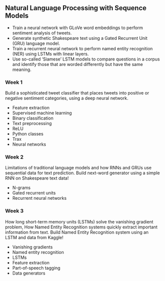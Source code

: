 ## Natural Language Processing with Sequence Models
- Train a neural network with GLoVe word embeddings to perform sentiment analysis of tweets.
- Generate synthetic Shakespeare text using a Gated Recurrent Unit (GRU) language model.
- Train a recurrent neural network to perform named entity recognition (NER) using LSTMs with linear layers.
- Use so-called ‘Siamese’ LSTM models to compare questions in a corpus and identify those that are worded differently but have the same meaning.

### Week 1
Build a sophisticated tweet classifier that places tweets into positive or negative sentiment categories, using a deep neural network.
- Feature extraction
- Supervised machine learning
- Binary classification
- Text preprocessing
- ReLU
- Python classes
- Trax
- Neural networks

### Week 2
Limitations of traditional language models and how RNNs and GRUs use sequential data for text prediction. 
Build next-word generator using a simple RNN on Shakespeare text data!
- N-grams
- Gated recurrent units
- Recurrent neural networks

### Week 3
How long short-term memory units (LSTMs) solve the vanishing gradient problem,
How Named Entity Recognition systems quickly extract important information from text. 
Build Named Entity Recognition system using an LSTM and data from Kaggle!
- Vanishing gradients
- Named entity recognition
- LSTMs
- Feature extraction
- Part-of-speech tagging
- Data generators